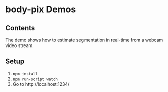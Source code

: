 # body-pix Demos

## Contents

The demo shows how to estimate segmentation in real-time from a webcam video stream.

## Setup
1. ``` npm install ```
2. ``` npm run-script watch ```
3. Go to http://localhost:1234/
